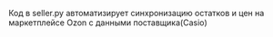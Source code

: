 Код в seller.py автоматизирует синхронизацию остатков и цен на маркетплейсе Ozon с данными поставщика(Casio)
